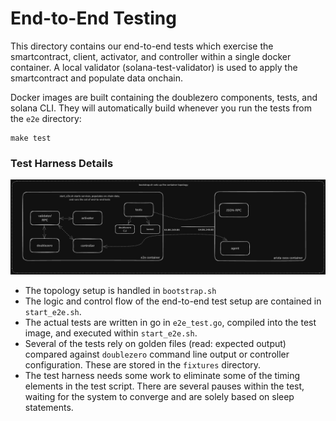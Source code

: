 # End-to-End Testing

This directory contains our end-to-end tests which exercise the smartcontract, client, activator, and controller within a single docker container. A local validator (solana-test-validator) is used to apply the smartcontract and populate data onchain.

Docker images are built containing the doublezero components, tests, and solana CLI. They will automatically build whenever you run the tests from the `e2e` directory:

```
make test
```

### Test Harness Details

![topology](./assets/topology.png)

- The topology setup is handled in `bootstrap.sh`
- The logic and control flow of the end-to-end test setup are contained in `start_e2e.sh`.
- The actual tests are written in go in `e2e_test.go`, compiled into the test image, and executed within `start_e2e.sh`.
- Several of the tests rely on golden files (read: expected output) compared against `doublezero` command line output or controller configuration. These are stored in the `fixtures` directory.
- The test harness needs some work to eliminate some of the timing elements in the test script. There are several pauses within the test, waiting for the system to converge and are solely based on sleep statements.
